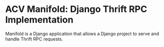 # ACV Manifold: Django Thrift RPC Implementation

Manifold is a Django application that allows a Django project to serve and handle Thrift RPC requests.
